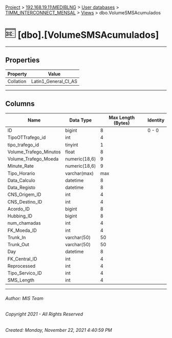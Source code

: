 #### 

[Project](../../../../index.md) > [192.168.19.11\\MEDIBLNG](../../../index.md) > [User databases](../../index.md) > [TIMM_INTERCONNECT_MENSAL](../index.md) > [Views](Views.md) > dbo.VolumeSMSAcumulados

# ![Views](../../../../Images/View32.png) [dbo].[VolumeSMSAcumulados]

---

## <a name="#properties"></a>Properties

| Property | Value |
|---|---|
| Collation | Latin1_General_CI_AS |


---

## <a name="#columns"></a>Columns

| Name | Data Type | Max Length (Bytes) | Identity |
|---|---|---|---|
| ID | bigint | 8 | 0 - 0 |
| TipoOTTrafego_id | int | 4 |  |
| tipo_trafego_id | tinyint | 1 |  |
| Volume_Trafego_Minutos | float | 8 |  |
| Volume_Trafego_Moeda | numeric(18,6) | 9 |  |
| Minute_Rate | numeric(18,6) | 9 |  |
| Tipo_Horario | varchar(max) | max |  |
| Data_Calculo | datetime | 8 |  |
| Data_Registo | datetime | 8 |  |
| CNS_Origem_ID | int | 4 |  |
| CNS_Destino_ID | int | 4 |  |
| Acordo_ID | bigint | 8 |  |
| Hubbing_ID | bigint | 8 |  |
| num_chamadas | int | 4 |  |
| FK_Moeda_ID | int | 4 |  |
| Trunk_In | varchar(50) | 50 |  |
| Trunk_Out | varchar(50) | 50 |  |
| Day | datetime | 8 |  |
| FK_Central_ID | int | 4 |  |
| Reprocessed | int | 4 |  |
| Tipo_Servico_ID | int | 4 |  |
| SMS_Length | int | 4 |  |


---

###### Author:  MIS Team

###### Copyright 2021 - All Rights Reserved

###### Created: Monday, November 22, 2021 4:40:59 PM


